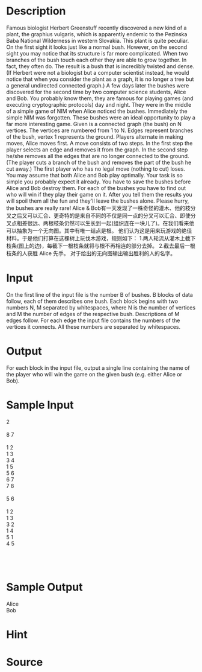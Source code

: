 
# Description

<div class="content">Famous biologist Herbert Greenstuff recently discovered a new kind of a plant, the graphius vulgaris, which is apparently endemic to the Pezinska Baba National Wilderness in western Slovakia. This plant is quite peculiar. On the first sight it looks just like a normal bush. However, on the second sight you may notice that its structure is far more complicated. When two branches of the bush touch each other they are able to grow together. In fact, they often do. The result is a bush that is incredibly twisted and dense. (If Herbert were not a biologist but a computer scientist instead, he would notice that when you consider the plant as a graph, it is no longer a tree but a general undirected connected graph.) 
A few days later the bushes were discovered for the second time by two computer science students, Alice and Bob. You probably know them, they are famous for playing games (and executing cryptographic protocols) day and night. They were in the middle of a simple game of NIM when Alice noticed the bushes. Immediately the simple NIM was forgotten. These bushes were an ideal opportunity to play a far more interesting game. 
Given is a connected graph (the bush) on N vertices. The vertices are numbered from 1 to N. Edges represent branches of the bush, vertex 1 represents the ground. Players alternate in making moves, Alice moves first. A move consists of two steps. In the first step the player selects an edge and removes it from the graph. In the second step he/she removes all the edges that are no longer connected to the ground. (The player cuts a branch of the bush and removes the part of the bush he cut away.) The first player who has no legal move (nothing to cut) loses. You may assume that both Alice and Bob play optimally. 
Your task is so simple you probably expect it already. You have to save the bushes before Alice and Bob destroy them. For each of the bushes you have to find out who will win if they play their game on it. After you tell them the results you will spoil them all the fun and they&#39;ll leave the bushes alone. Please hurry, the bushes are really rare! 
Alice &amp; Bob有一天发现了一株奇怪的灌木、他的枝分叉之后又可以汇合、更奇特的是来自不同的不仅是同一点的分叉可以汇合、即使分叉点相差很远、两根枝条仍然可以生长到一起(组织连在一块儿了)。在我们看来他可以抽象为一个无向图。其中有唯一结点是根。 
他们认为这是用来玩游戏的绝佳材料。于是他们打算在这棵树上玩伐木游戏，规则如下： 
1.两人轮流从灌木上截下枝条(图上的边)，每截下一根枝条就将与根不再相连的部分去掉。 
2.截去最后一根枝条的人获胜 
Alice 先手。 
对于给出的无向图输出输出胜利的人的名字。 
</div>

# Input

<div class="content">On the first line of the input file is the number B of bushes. B blocks of data follow, each of them describes one bush. 
Each block begins with two numbers N, M separated by whitespaces, where N is the number of vertices and M the number of edges of the respective bush. Descriptions of M edges follow. For each edge the input file contains the numbers of the vertices it connects. All these numbers are separated by whitespaces. 

</div>

# Output

<div class="content">For each block in the input file, output a single line containing the name of the player who will win the game on the given bush (e.g. either Alice or Bob). 

</div>

# Sample Input

<div class="content"><span class="sampledata">2<br/>
  <br/>
8 7<br/>
<br/>
1 2<br/>
1 3<br/>
3 4<br/>
1 5<br/>
5 6<br/>
6 7<br/>
7 8<br/>
<br/>
5 6<br/>
<br/>
1 2<br/>
1 3<br/>
3 2<br/>
1 4<br/>
5 1<br/>
4 5<br/>
<br/>
<br/>
<br/>
</span></div>

# Sample Output

<div class="content"><span class="sampledata">Alice<br/>
Bob<br/>
</span></div>

# Hint

<div class="content"><p></p></div>

# Source

<div class="content"><p><a href="problemset.php?search="></a></p></div>

